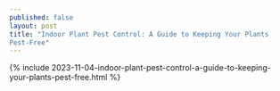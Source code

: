 ```yaml
---
published: false
layout: post
title: "Indoor Plant Pest Control: A Guide to Keeping Your Plants 
Pest-Free"
---
```

{% include 2023-11-04-indoor-plant-pest-control-a-guide-to-keeping-your-plants-pest-free.html %}
